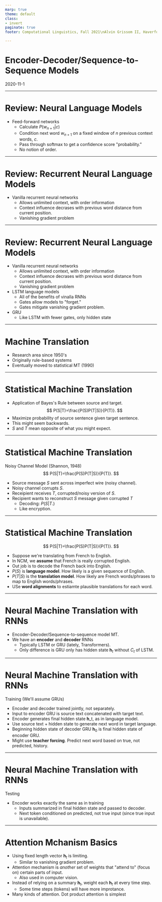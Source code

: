```yaml
---
marp: true
theme: default
class:
- invert
paginate: true
footer: Computational Linguistics, Fall 2021\nAlvin Grissom II, Haverford College

---
```

# Encoder-Decoder/Sequence-to-Sequence Models
2020-11-1

---
# Review: Neural Language Models

* Feed-forward networks
    * Calculate $P(w_{n+1}|c)$
    * Condition next word $w_{n+1}$ on a fixed window of $n$ previous context words, $c$.
    * Pass through softmax to get a confidence score "probability."
    * No notion of order.

---
# Review: Recurrent Neural Language Models
* Vanilla recurrent neural networks
    * Allows unlimited context, with order information
    * Context influence decrases with previous word distance from current position.
    * Vanishing gradient problem

---
# Review: Recurrent Neural Language Models
* Vanilla recurrent neural networks
    * Allows unlimited context, with order information
    * Context influence decrases with previous word distance from current position.
    * Vanishing gradient problem
* LSTM language models
    * All of the benefits of vinalla RNNs
    * Gates allow models to "forget."
    * Gates mitigate vanishing gradient problem.
* GRU
    * Like LSTM with fewer gates, only hidden state

---
# Machine Translation
- Research area since 1950's
- Originally rule-based systems
- Eventually moved to statistical MT (1990)

---
# Statistical Machine Translation
- Application of Bayes's Rule between source and target.
$$										
P(S|T)=\frac{P(S)P(T|S)}{P(T)}.
$$
- Maximize probability of source sentence given target sentence.
- This might seem backwards.
- $S$ and $T$ mean opposite of what you might expect.

---
# Statistical Machine Translation
Noisy Channel Model (Shannon, 1948)
$$										
P(S|T)=\frac{P(S)P(T|S)}{P(T)}.
$$
- Source message $S$ sent across imperfect wire (noisy channel).
- Noisy channel corrupts $S$.
- Receipient receives $T$, corrupted/noisy version of $S$.
- Recipient wants to reconstruct $S$ message given corrupted $T$ 
    - Decoding: $P(S|T$.)  
    - Like encryption.

---
# Statistical Machine Translation
$$										
P(S|T)=\frac{P(S)P(T|S)}{P(T)}.
$$
- Suppose we're translating from French to English.
- In NCM, we **assume** that French is really corrupted English.
- Out job is to decode the French back into English.
- $P(S)$ is **language model**.  How likely is a given sequence of English.
- $P(T|S)$ is the **translation model**.  How likely are French words/phrases to map to English words/phrases.
- USe **word alignments** to estiamte plausible translations for each word.

---
# Neural Machine Translation with RNNs
- Encoder-Decoder/Sequence-to-sequence model MT.
- We have an **encoder** and **decoder** RNNs
    - Typically LSTM or GRU (lately, Transformers).
    - Only difference is GRU only has hidden state $\mathbf{h}
_t$ without $C_t$ of LSTM.

---
# Neural Machine Translation with RNNs
Training (We'll assume GRUs)
- Encoder and decoder trained jointly, not separately.
- Input to encoder GRU is source text concatenated with target text.
- Encoder generates final hidden state $\mathbf{h}$_t, as in language model.
- Use source text + hidden state to generate next word in target language.
- Beginning hidden state of decoder GRU $\mathbf{h}_0$ is final hidden state of encoder GRU.
- Might use **teacher forcing**.  Predict next word based on true, not predicted, history.

---
# Neural Machine Translation with RNNs
Testing
- Encoder works exactly the same as in training
    - Inputs summarized in final hidden state and passed to decoder.
    - Next token conditioned on predicted, not true input (since true input is unavailable).

---
# Attention Mchanism Basics
- Using fixed length vector $\mathbf{h}_t$ is limiting.
    - Similar to vanishing gradient problem.
-  Attention mechanism is *another* set of weights that "attend to" (focus on) certain parts of input.
    - Also used in computer vision.
- Instead of relying on a summary $\mathbf{h}_t$, weight each $\mathbf{h}_t$ at every time step.
    - Some time steps (tokens) will have more improtance.
- Many kinds of attention.  Dot product attention is simplest